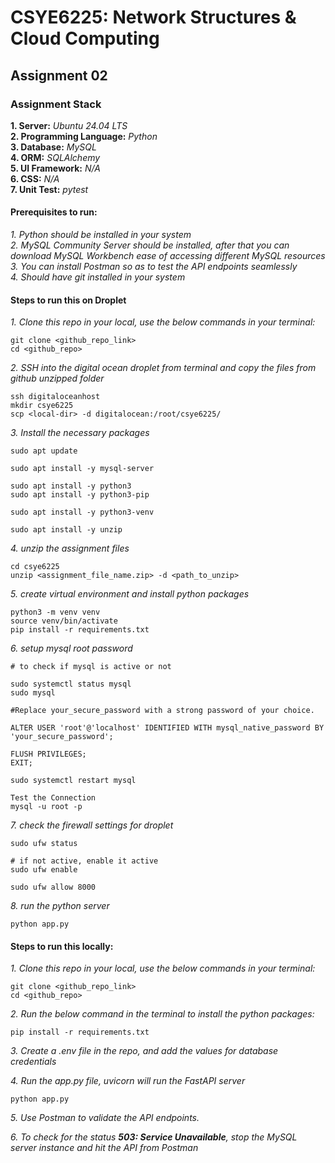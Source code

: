 # CSYE6225: Network Structures & Cloud Computing

## Assignment 02

### Assignment Stack
<b>1. Server:</b> <i>Ubuntu 24.04 LTS</i></br>
<b>2. Programming Language:</b> <i>Python</i></br>
<b>3. Database:</b> <i>MySQL</i></br>
<b>4. ORM:</b> <i>SQLAlchemy</i></br>
<b>5. UI Framework:</b> <i>N/A</i></br>
<b>6. CSS:</b> <i>N/A</i></br>
<b>7. Unit Test:</b> <i>pytest</i></br>

#### Prerequisites to run:

<i>1. Python should be installed in your system</i></br>
<i>2. MySQL Community Server should be installed, after that you can download MySQL Workbench ease of accessing different MySQL resources</i></br>
<i>3. You can install Postman so as to test the API endpoints seamlessly</i></br>
<i>4. Should have git installed in your system</i></br>

#### Steps to run this on Droplet
<i>1. Clone this repo in your local, use the below commands in your terminal:</i>
```
git clone <github_repo_link>
cd <github_repo>
```

<i>2. SSH into the digital ocean droplet from terminal and copy the files from github unzipped folder</i>
```
ssh digitaloceanhost
mkdir csye6225
scp <local-dir> -d digitalocean:/root/csye6225/
```

<i>3. Install the necessary packages</i>
```
sudo apt update

sudo apt install -y mysql-server

sudo apt install -y python3
sudo apt install -y python3-pip

sudo apt install -y python3-venv

sudo apt install -y unzip
```

<i>4. unzip the assignment files</i>
```
cd csye6225
unzip <assignment_file_name.zip> -d <path_to_unzip>
```

<i>5. create virtual environment and install python packages</i>
```
python3 -m venv venv
source venv/bin/activate
pip install -r requirements.txt
```

<i>6. setup mysql root password</i>
```
# to check if mysql is active or not

sudo systemctl status mysql
sudo mysql

#Replace your_secure_password with a strong password of your choice.

ALTER USER 'root'@'localhost' IDENTIFIED WITH mysql_native_password BY 'your_secure_password';

FLUSH PRIVILEGES;
EXIT;

sudo systemctl restart mysql

Test the Connection
mysql -u root -p
```

<i>7. check the firewall settings for droplet</i>
```
sudo ufw status

# if not active, enable it active
sudo ufw enable

sudo ufw allow 8000

```

<i>8. run the python server</i>
```
python app.py
```
#### Steps to run this locally:
<i>1. Clone this repo in your local, use the below commands in your terminal:</i>
```
git clone <github_repo_link>
cd <github_repo>
```

<i>2. Run the below command in the terminal to install the python packages:</i>
```
pip install -r requirements.txt
```

<i>3. Create a .env file in the repo, and add the values for database credentials</i>

<i>4. Run the app.py file, uvicorn will run the FastAPI server</i>
```
python app.py
```

<i>5. Use Postman to validate the API endpoints.</i>

<i>6. To check for the status <b>503: Service Unavailable</b>, stop the MySQL server instance and hit the API from Postman</i>
